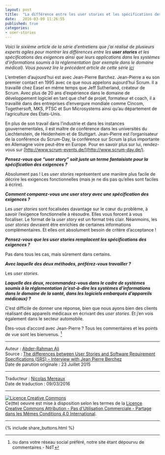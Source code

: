 ```yaml
---
layout: post
title:  "La différence entre les user stories et les spécifications des exigences - Entretien avec Jean-Pierre Berchez"
date:   2016-03-09 11:26:55
published: true
categories: 
- user-stories
---
```


_Voici le sixième article de la série d’entretiens que j’ai réalisé de plusieurs experts agiles pour montrer les différences entre les **user stories** et les spécifications des exigences ainsi que leurs applications dans les systèmes d’informations soumis à la réglementation (par exemple  dans le domaine médical). Vous pouvez lire le précédent article de cette série [ici](http://www.les-traducteurs-agiles.org/user-stories/2016/03/08/differences-entre-les-user-stories-et-les-specifications-des-exigences-par-alistair-cockburn.html)_

L’entretien d’aujourd’hui est avec Jean-Pierre Barchez. Jean-Pierre a eu son premier contact en 1995 avec ce que nous appelons aujourd’hui Scrum. Il a travaillé chez Easel en même temps que Jeff Sutherland, créateur de Scrum. Avec plus de 20 ans d’expérience dans le domaine de développement logiciel en tant que chef de projet, formateur et coach, il a travaillé dans des entreprises d’envergure mondiale comme Cincom, Togethersoft, MKS, PTSC et Sun Microsystems ainsi qu’au département de l’agriculture des États-Unis.

En plus de son travail dans l’industrie et dans les instances gouvernementales, il est maître de conférence dans les universités du Liechtenstein, de Heidenheim et de Stuttgart. Jean-Pierre est l’organisateur de la conférence du Scrum-Day, la conférence sur Scrum la plus importante en Allemagne voire peut-être en Europe. Pour en savoir plus sur lui, rendez-vous sur [http://www.scrum-events.de/](http://www.scrum-day.de/).

**_Pensez-vous que “user story” soit juste un terme fantaisiste pour la spécification des exigences ?_**

Absolument pas ! Les _user stories_ représentent une manière plus facile de décrire les exigences fonctionnelles (mais je ne dis pas qu’elles sont faciles à écrire).

**_Comment comparez-vous une user story avec une spécification des exigences ?_**

Les _user stories_ sont focalisées davantage sur le cœur du problème, à savoir l’exigence fonctionnelle à résoudre. Elles vous forcent à vous focaliser. Le format de la _user story_ est un format très clair.  Néanmoins, les _user stories_ devraient être enrichies de certaines informations complémentaires. Et elles ont absolument besoin de critère d’acceptance !

**_Pensez-vous que les user stories remplacent les spécifications des exigences ?_** 

Pas dans tous les cas, mais sûrement dans certains.

**_Avec laquelle des deux méthodes, préférez-vous travailler ?_**

Les _user stories_.

**_Laquelle des deux, recommandez-vous dans le cadre de systèmes soumis à la réglementation (c’est-à-dire les systèmes d’informations dans le domaine de la santé, dans les logiciels embarqués d’appareils médicaux) ?_**

C’est difficile de donner une réponse, bien que nous ayons bien des clients réalisant des appareils médicaux en écrivant des _user stories_. Et j’en vois également dans le secteur automobile.

Êtes-vous d’accord avec Jean-Pierre ? Tous les commentaires et les points de vue sont les bienvenus. [^1]

[^1]: ou dans votre réseau social préféré, notre site étant dépourvu de commentaires - NdT

---  
Auteur : [Abder-Rahman Ali](https://twitter.com/abderhasan)  
Source : [The differences between User Stories and Software Requirement Specifications (SRS) – Interview with Jean Pierre Berchez](https://www.healthcareguys.com/2015/07/18/the-differences-between-user-stories-and-software-requirement-specifications-srs-interview-with-jean-pierre-berchez/)  
Date de parution originale : 23 Juillet 2015  

---
Traducteur : [Nicolas Mereaux](http://www.les-traducteurs-agiles.org/traducteurs/)  
Date de traduction : 09/03/2016  

---

<a rel="license" href="http://creativecommons.org/licenses/by-nc-sa/4.0/"><img alt="Licence Creative Commons" style="border-width:0" src="http://i.creativecommons.org/l/by-nc-sa/4.0/88x31.png" /></a><br />Ce(tte) oeuvre est mise à disposition selon les termes de la <a rel="license" href="http://creativecommons.org/licenses/by-nc-sa/4.0/">Licence Creative Commons Attribution - Pas d'Utilisation Commerciale - Partage dans les Mêmes Conditions 4.0 International</a>.

---

{% include share_buttons.html %}
